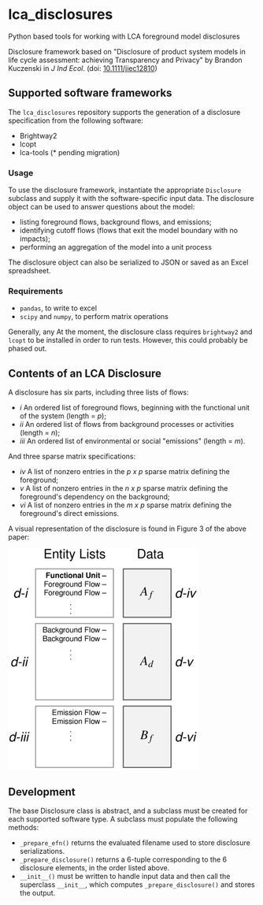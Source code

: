 # lca_disclosures
Python based tools for working with LCA foreground model disclosures

Disclosure framework based on "Disclosure of product system models in life cycle assessment: achieving Transparency and Privacy" by Brandon Kuczenski in _J Ind Ecol_. (doi: [10.1111/jiec12810](https://doi.org/10.1111/jiec.12810))

## Supported software frameworks

The `lca_disclosures` repository supports the generation of a disclosure specification from the following software:
 
 - Brightway2
 - lcopt
 - lca-tools (* pending migration)
  
### Usage

To use the disclosure framework, instantiate the appropriate `Disclosure` subclass and supply it with the software-specific input data.  The disclosure object can be used to answer questions about the model:
 - listing foreground flows, background flows, and emissions;
 - identifying cutoff flows (flows that exit the model boundary with no impacts);
 - performing an aggregation of the model into a unit process
 
The disclosure object can also be serialized to JSON or saved as an Excel spreadsheet.

### Requirements

 - `pandas`, to write to excel
 - `scipy` and `numpy`, to perform matrix operations

Generally, any At the moment, the disclosure class requires `brightway2` and `lcopt` to be installed in order to run tests.  However, this could probably be phased out.  

## Contents of an LCA Disclosure

A disclosure has six parts, including three lists of flows:

 - _i_ An ordered list of foreground flows, beginning with the functional unit of the system (length = _p_);
 - _ii_ An ordered list of flows from background processes or activities (length = _n_);
 - _iii_ An ordered list of environmental or social "emissions" (length = _m_).
 
And three sparse matrix specifications:

 - _iv_ A list of nonzero entries in the _p x p_ sparse matrix defining the foreground;
 - _v_ A list of nonzero entries in the _n x p_ sparse matrix defining the foreground's dependency on the background;
 - _vi_ A list of nonzero entries in the _m x p_ sparse matrix defining the foreground's direct emissions.

A visual representation of the disclosure is found in Figure 3 of the above paper:

<img alt="Graphical depiction of an LCA disclosure" src="jie-disclosure_fig3.png" width=384>

## Development

The base Disclosure class is abstract, and a subclass must be created for each supported software type.  A subclass must populate the following methods:

 - `_prepare_efn()` returns the evaluated filename used to store disclosure serializations.
 - `_prepare_disclosure()` returns a 6-tuple corresponding to the 6 disclosure elements, in the order listed above. 
 - `__init__()` must be written to handle input data and then call the superclass `__init__`, which computes `_prepare_disclosure()` and stores the output.
